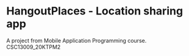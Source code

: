 ﻿# HangoutPlaces - Location sharing app  
A project from Mobile Application Programming course.  
CSC13009_20KTPM2

